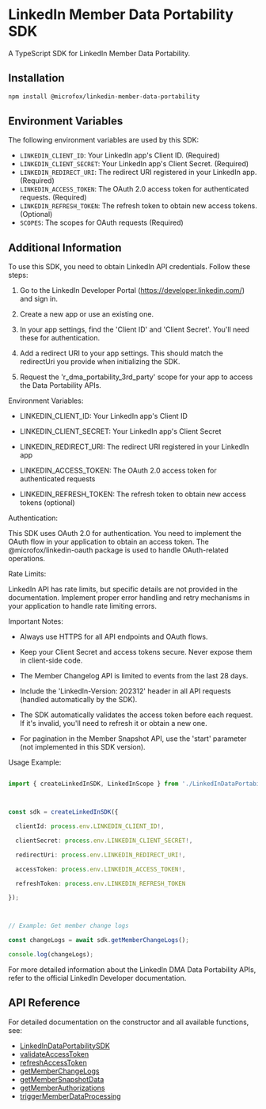 # LinkedIn Member Data Portability SDK

A TypeScript SDK for LinkedIn Member Data Portability.

## Installation

```bash
npm install @microfox/linkedin-member-data-portability
```

## Environment Variables

The following environment variables are used by this SDK:

- `LINKEDIN_CLIENT_ID`: Your LinkedIn app's Client ID. (Required)
- `LINKEDIN_CLIENT_SECRET`: Your LinkedIn app's Client Secret. (Required)
- `LINKEDIN_REDIRECT_URI`: The redirect URI registered in your LinkedIn app. (Required)
- `LINKEDIN_ACCESS_TOKEN`: The OAuth 2.0 access token for authenticated requests. (Required)
- `LINKEDIN_REFRESH_TOKEN`: The refresh token to obtain new access tokens. (Optional)
- `SCOPES`: The scopes for OAuth requests (Required)

## Additional Information

To use this SDK, you need to obtain LinkedIn API credentials. Follow these steps:

1. Go to the LinkedIn Developer Portal (https://developer.linkedin.com/) and sign in.

2. Create a new app or use an existing one.

3. In your app settings, find the 'Client ID' and 'Client Secret'. You'll need these for authentication.

4. Add a redirect URI to your app settings. This should match the redirectUri you provide when initializing the SDK.

5. Request the 'r_dma_portability_3rd_party' scope for your app to access the Data Portability APIs.



Environment Variables:

- LINKEDIN_CLIENT_ID: Your LinkedIn app's Client ID

- LINKEDIN_CLIENT_SECRET: Your LinkedIn app's Client Secret

- LINKEDIN_REDIRECT_URI: The redirect URI registered in your LinkedIn app

- LINKEDIN_ACCESS_TOKEN: The OAuth 2.0 access token for authenticated requests

- LINKEDIN_REFRESH_TOKEN: The refresh token to obtain new access tokens (optional)



Authentication:

This SDK uses OAuth 2.0 for authentication. You need to implement the OAuth flow in your application to obtain an access token. The @microfox/linkedin-oauth package is used to handle OAuth-related operations.



Rate Limits:

LinkedIn API has rate limits, but specific details are not provided in the documentation. Implement proper error handling and retry mechanisms in your application to handle rate limiting errors.



Important Notes:

- Always use HTTPS for all API endpoints and OAuth flows.

- Keep your Client Secret and access tokens secure. Never expose them in client-side code.

- The Member Changelog API is limited to events from the last 28 days.

- Include the 'LinkedIn-Version: 202312' header in all API requests (handled automatically by the SDK).

- The SDK automatically validates the access token before each request. If it's invalid, you'll need to refresh it or obtain a new one.

- For pagination in the Member Snapshot API, use the 'start' parameter (not implemented in this SDK version).



Usage Example:

```typescript

import { createLinkedInSDK, LinkedInScope } from './LinkedInDataPortabilitySDK';



const sdk = createLinkedInSDK({

  clientId: process.env.LINKEDIN_CLIENT_ID!,

  clientSecret: process.env.LINKEDIN_CLIENT_SECRET!,

  redirectUri: process.env.LINKEDIN_REDIRECT_URI!,

  accessToken: process.env.LINKEDIN_ACCESS_TOKEN!,

  refreshToken: process.env.LINKEDIN_REFRESH_TOKEN

});



// Example: Get member change logs

const changeLogs = await sdk.getMemberChangeLogs();

console.log(changeLogs);

```



For more detailed information about the LinkedIn DMA Data Portability APIs, refer to the official LinkedIn Developer documentation.

## API Reference

For detailed documentation on the constructor and all available functions, see:

- [LinkedInDataPortabilitySDK](./docs/LinkedInDataPortabilitySDK.md)
- [validateAccessToken](./docs/validateAccessToken.md)
- [refreshAccessToken](./docs/refreshAccessToken.md)
- [getMemberChangeLogs](./docs/getMemberChangeLogs.md)
- [getMemberSnapshotData](./docs/getMemberSnapshotData.md)
- [getMemberAuthorizations](./docs/getMemberAuthorizations.md)
- [triggerMemberDataProcessing](./docs/triggerMemberDataProcessing.md)
